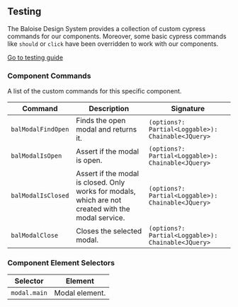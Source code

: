 ## Testing

The Baloise Design System provides a collection of custom cypress commands for our components. Moreover, some basic cypress commands like `should` or `click` have been overridden to work with our components.

<a class="button is-primary" href="../?path=/docs/development-testing--page">Go to testing guide</a>

<!-- START: human documentation -->



<!-- END: human documentation -->

### Component Commands

A list of the custom commands for this specific component.

| Command            | Description                                                                                         | Signature                                          |
| ------------------ | --------------------------------------------------------------------------------------------------- | -------------------------------------------------- |
| `balModalFindOpen` | Finds the open modal and returns it.                                                                | `(options?: Partial<Loggable>): Chainable<JQuery>` |
| `balModalIsOpen`   | Assert if the modal is open.                                                                        | `(options?: Partial<Loggable>): Chainable<JQuery>` |
| `balModalIsClosed` | Assert if the modal is closed. Only works for modals, which are not created with the modal service. | `(options?: Partial<Loggable>): Chainable<JQuery>` |
| `balModalClose`    | Closes the selected modal.                                                                          | `(options?: Partial<Loggable>): Chainable<JQuery>` |


### Component Element Selectors

| Selector     | Element        |
| ------------ | -------------- |
| `modal.main` | Modal element. |

